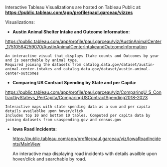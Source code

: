Interactive Tableau Visualizations are hosted on Tableau Public at:
**https://public.tableau.com/app/profile/paul.garceau/vizzes**


Visualizations:

  - **Austin Animal Shelter Intake and Outcome Information:**

https://public.tableau.com/app/profile/paul.garceau/viz/AustinAnimalCenter_17510564259070/AustinAnimalCenterIntakeandOutcomeInformation

	An interactive visual that displays Itake counts and Outcomes by year and is searchable by animal type. 
	Required joining the datasets from catalog.data.gov/dataset/austin-animal-center-intakes and catalog.data.gov/dataset/austin-animal-center-outcomes



  - **Comparing US Contract Spending by State and per Capita:** 

https://public.tableau.com/app/profile/paul.garceau/viz/ComparingU_S_ContractbyStatevs_PerCapita/ComparingUSContractSpending2018-2023

	Interactive maps with state spending data as a sum and per capita details availablke upon hover/click 
	Includes top 10 and bottom 10 tables. Computed per capita data by joining datasets from usaspending.gov and census.gov



  - **Iowa Road Incidents:**
 
	https://public.tableau.com/app/profile/paul.garceau/viz/IowaRoadIncidents/MainView

	An interactive map displaying road incidents with details availble upon hover/click and searchable by road. 
